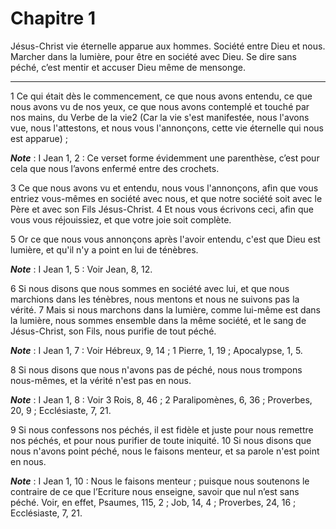 # Chapitre 1

Jésus-Christ vie éternelle apparue aux hommes.
Société entre Dieu et nous.
Marcher dans la lumière, pour être en société avec Dieu.
Se dire sans péché, c’est mentir et accuser Dieu même de mensonge.

***

1 Ce qui était dès le commencement, ce que nous avons entendu, ce que nous avons vu de nos yeux, ce que nous avons contemplé et touché par nos mains, du Verbe de la vie2 (Car la vie s'est manifestée, nous l'avons vue, nous l'attestons, et nous vous l'annonçons, cette vie éternelle qui nous est apparue) ;

***Note*** :  I Jean 1, 2 : Ce verset forme évidemment une parenthèse, c’est pour cela que nous l’avons enfermé entre des crochets.

3 Ce que nous avons vu et entendu, nous vous l'annonçons, afin que vous entriez vous-mêmes en société avec nous, et que notre société soit avec le Père et avec son Fils Jésus-Christ. 4 Et nous vous écrivons ceci, afin que vous vous réjouissiez, et que votre joie soit complète.


5 Or ce que nous vous annonçons après l'avoir entendu, c'est que Dieu est lumière, et qu'il n'y a point en lui de ténèbres.

***Note*** :  I Jean 1, 5 : Voir Jean, 8, 12.

6 Si nous disons que nous sommes en société avec lui, et que nous marchions dans les ténèbres, nous mentons et nous ne suivons pas la vérité. 7 Mais si nous marchons dans la lumière, comme lui-même est dans la lumière, nous sommes ensemble dans la même société, et le sang de Jésus-Christ, son Fils, nous purifie de tout péché.

***Note*** :  I Jean 1, 7 : Voir Hébreux, 9, 14 ; 1 Pierre, 1, 19 ; Apocalypse, 1, 5.


8 Si nous disons que nous n'avons pas de péché, nous nous trompons nous-mêmes, et la vérité n'est pas en nous.

***Note*** :  I Jean 1, 8 : Voir 3 Rois, 8, 46 ; 2 Paralipomènes, 6, 36 ; Proverbes, 20, 9 ; Ecclésiaste, 7, 21.

9 Si nous confessons nos péchés, il est fidèle et juste pour nous remettre nos péchés, et pour nous purifier de toute iniquité. 10 Si nous disons que nous n'avons point péché, nous le faisons menteur, et sa parole n'est point en nous.

***Note*** :  I Jean 1, 10 : Nous le faisons menteur ; puisque nous soutenons le contraire de ce que l’Ecriture nous enseigne, savoir que nul n’est sans péché. Voir, en effet, Psaumes, 115, 2 ; Job, 14, 4 ; Proverbes, 24, 16 ; Ecclésiaste, 7, 21.

